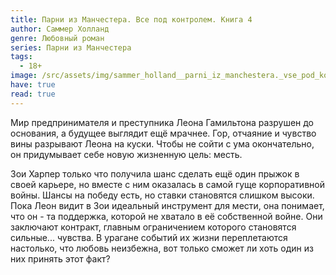 ```yaml
---
title: Парни из Манчестера. Все под контролем. Книга 4
author: Саммер Холланд
genre: Любовный роман
series: Парни из Манчестера
tags:
  - 18+
image: /src/assets/img/sammer_holland__parni_iz_manchestera._vse_pod_kontrolem.webp
have: true
read: true
---
```

Мир предпринимателя и преступника Леона Гамильтона разрушен до основания, а будущее выглядит ещё мрачнее. Гор, отчаяние и чувство вины разрывают Леона на куски. Чтобы не сойти с ума окончательно, он придумывает себе новую жизненную цель: месть.

Зои Харпер только что получила шанс сделать ещё один прыжок в своей карьере, но вместе с ним оказалась в самой гуще корпоративной войны. Шансы на победу есть, но ставки становятся слишком высоки. Пока Леон видит в Зои идеальный инструмент для мести, она понимает, что он - та поддержка, которой не хватало в её собственной войне. Они заключают контракт, главным ограничением которого становятся сильные... чувства. В урагане событий их жизни переплетаются настолько, что любовь неизбежна, вот только сможет ли хоть один из них принять этот факт?
